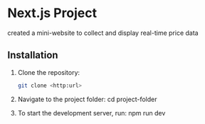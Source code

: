 # Next.js Project
created a mini-website to collect and display real-time price data

## Installation

1. Clone the repository:
   ```bash
   git clone <http:url>

2. Navigate to the project folder:
    cd project-folder

3. To start the development server, run:
    npm run dev
